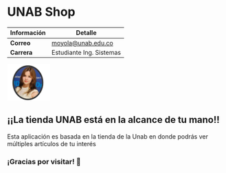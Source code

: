# UNAB Shop


| Información   | Detalle                     |
|---------------|-----------------------------|
| **Correo**     | moyola@unab.edu.co    |
| **Carrera**  | Estudiante Ing. Sistemas            |

<img src= "sofia_oyola.png" width = "100">

## ¡¡La tienda UNAB está en la alcance de tu mano!!
Esta aplicación es basada en la tienda de la Unab en donde podrás ver
múltiples artículos de tu interés

### ¡Gracias por visitar! 🙌